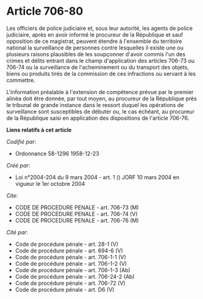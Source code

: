 # Article 706-80

Les officiers de police judiciaire et, sous leur autorité, les agents de police judiciaire, après en avoir informé le
procureur de la République et sauf opposition de ce magistrat, peuvent étendre à l'ensemble du territoire national la
surveillance de personnes contre lesquelles il existe une ou plusieurs raisons plausibles de les soupçonner d'avoir commis
l'un des crimes et délits entrant dans le champ d'application des articles 706-73 ou 706-74 ou la surveillance de
l'acheminement ou du transport des objets, biens ou produits tirés de la commission de ces infractions ou servant à les
commettre.

L'information préalable à l'extension de compétence prévue par le premier alinéa doit être donnée, par tout moyen, au
procureur de la République près le tribunal de grande instance dans le ressort duquel les opérations de surveillance sont
susceptibles de débuter ou, le cas échéant, au procureur de la République saisi en application des dispositions de l'article
706-76.

**Liens relatifs à cet article**

_Codifié par_:

  - Ordonnance 58-1296 1958-12-23

_Créé par_:

  - Loi n°2004-204 du 9 mars 2004 - art. 1 () JORF 10 mars 2004 en vigueur le 1er octobre 2004

_Cite_:

  - CODE DE PROCEDURE PENALE - art. 706-73 (M)
  - CODE DE PROCEDURE PENALE - art. 706-74 (V)
  - CODE DE PROCEDURE PENALE - art. 706-76 (M)

_Cité par_:

  - Code de procédure pénale - art. 28-1 (V)
  - Code de procédure pénale - art. 694-6 (V)
  - Code de procédure pénale - art. 706-1-1 (V)
  - Code de procédure pénale - art. 706-1-2 (V)
  - Code de procédure pénale - art. 706-1-3 (Ab)
  - Code de procédure pénale - art. 706-24-2 (Ab)
  - Code de procédure pénale - art. 706-72 (V)
  - Code de procédure pénale - art. D6 (V)
